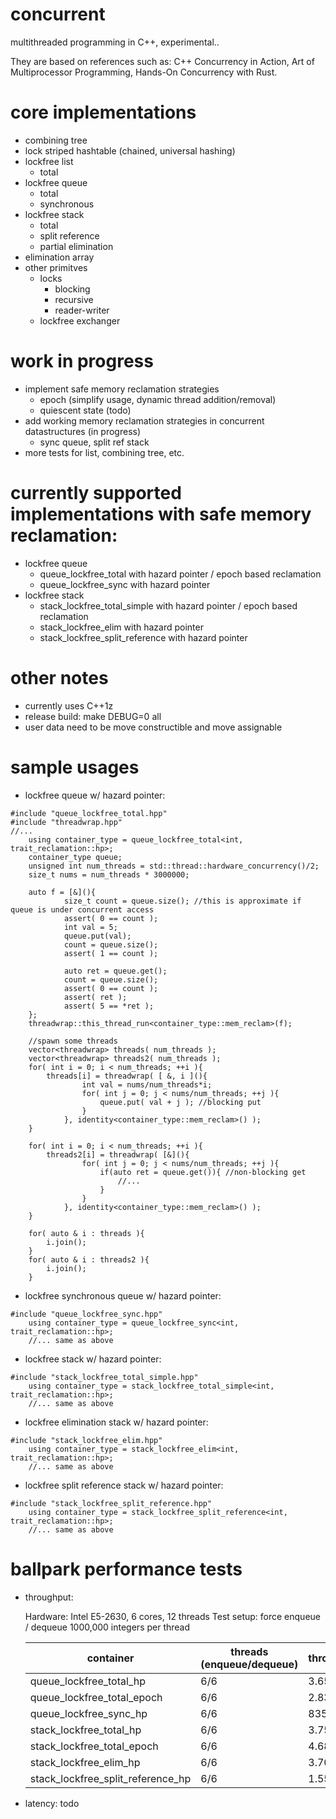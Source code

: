 # concurrent
multithreaded programming in C++, experimental..

They are based on references such as: C++ Concurrency in Action, Art of Multiprocessor Programming, Hands-On Concurrency with Rust.
  
# core implementations
  - combining tree
  - lock striped hashtable (chained, universal hashing)
  - lockfree list
    - total
  - lockfree queue
    - total
    - synchronous
  - lockfree stack
    - total
    - split reference
    - partial elimination
  - elimination array
  - other primitves
    - locks
      - blocking
      - recursive
      - reader-writer
    - lockfree exchanger

# work in progress
  - implement safe memory reclamation strategies
    - epoch (simplify usage, dynamic thread addition/removal)
	- quiescent state (todo)
  - add working memory reclamation strategies in concurrent datastructures (in progress)
    - sync queue, split ref stack
  - more tests for list, combining tree, etc.

# currently supported implementations with safe memory reclamation:
  - lockfree queue
    - queue_lockfree_total with hazard pointer / epoch based reclamation
    - queue_lockfree_sync with hazard pointer
  - lockfree stack
    - stack_lockfree_total_simple with hazard pointer / epoch based reclamation
    - stack_lockfree_elim with hazard pointer
    - stack_lockfree_split_reference with hazard pointer

# other notes
  - currently uses C++1z
  - release build: make DEBUG=0 all
  - user data need to be move constructible and move assignable

# sample usages
  - lockfree queue w/ hazard pointer:
```
#include "queue_lockfree_total.hpp"
#include "threadwrap.hpp"
//...
    using container_type = queue_lockfree_total<int, trait_reclamation::hp>;
    container_type queue;
    unsigned int num_threads = std::thread::hardware_concurrency()/2;
    size_t nums = num_threads * 3000000;
    
    auto f = [&](){
            size_t count = queue.size(); //this is approximate if queue is under concurrent access
            assert( 0 == count );
            int val = 5;
            queue.put(val);
            count = queue.size(); 
            assert( 1 == count );

            auto ret = queue.get();
            count = queue.size();
            assert( 0 == count );
            assert( ret );
            assert( 5 == *ret );
    };
    threadwrap::this_thread_run<container_type::mem_reclam>(f);

    //spawn some threads
    vector<threadwrap> threads( num_threads );
    vector<threadwrap> threads2( num_threads );    
    for( int i = 0; i < num_threads; ++i ){
        threads[i] = threadwrap( [ &, i ](){
                int val = nums/num_threads*i;
                for( int j = 0; j < nums/num_threads; ++j ){
                    queue.put( val + j ); //blocking put
                }
            }, identity<container_type::mem_reclam>() );
    }

    for( int i = 0; i < num_threads; ++i ){
        threads2[i] = threadwrap( [&](){
                for( int j = 0; j < nums/num_threads; ++j ){
                    if(auto ret = queue.get()){ //non-blocking get
                        //...
                    } 
                }
            }, identity<container_type::mem_reclam>() );
    }
  
    for( auto & i : threads ){
        i.join();
    }
    for( auto & i : threads2 ){
        i.join();
    }
```
  - lockfree synchronous queue w/ hazard pointer:
```
#include "queue_lockfree_sync.hpp"
    using container_type = queue_lockfree_sync<int, trait_reclamation::hp>;
    //... same as above
```
  - lockfree stack w/ hazard pointer:
```
#include "stack_lockfree_total_simple.hpp"
    using container_type = stack_lockfree_total_simple<int, trait_reclamation::hp>;
    //... same as above
```
  - lockfree elimination stack w/ hazard pointer:
```
#include "stack_lockfree_elim.hpp"
    using container_type = stack_lockfree_elim<int, trait_reclamation::hp>;
    //... same as above
```
  - lockfree split reference stack w/ hazard pointer:
```
#include "stack_lockfree_split_reference.hpp"
    using container_type = stack_lockfree_split_reference<int, trait_reclamation::hp>;
    //... same as above
```

# ballpark performance tests
    
 - throughput:

    Hardware: Intel E5-2630, 6 cores, 12 threads
    Test setup: force enqueue / dequeue 1000,000 integers per thread
    
    | container | threads (enqueue/dequeue) | throughput |
    |---|---|---|
    | queue_lockfree_total_hp  | 6/6 | 3.65e6 |
    | queue_lockfree_total_epoch  | 6/6 | 2.83e6 |
    | queue_lockfree_sync_hp | 6/6 | 835422 |
    | stack_lockfree_total_hp | 6/6 | 3.75e6 |
    | stack_lockfree_total_epoch | 6/6 | 4.68e6 |
    | stack_lockfree_elim_hp | 6/6 | 3.70e6 |
    | stack_lockfree_split_reference_hp | 6/6 | 1.55e6 |

  - latency: todo